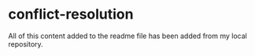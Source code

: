 # conflict-resolution
All of this content added to the readme file has been added from my local repository. 